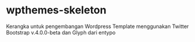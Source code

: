 # wpthemes-skeleton
Kerangka untuk pengembangan Wordpress Template menggunakan Twitter Bootstrap v.4.0.0-beta dan Glyph dari entypo
